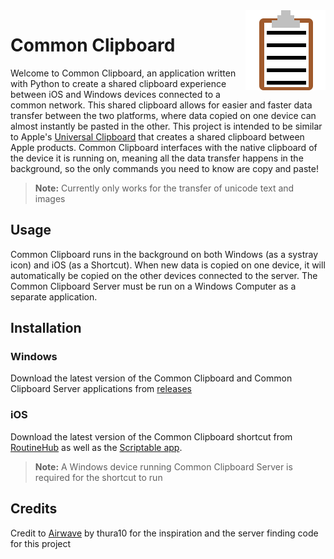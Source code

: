 <img src="logo.png" alt="Common Clipboard logo" height align="right"/>

# Common Clipboard

Welcome to Common Clipboard, an application written with Python to create a shared clipboard experience between iOS and
Windows devices connected to a common network. This shared clipboard allows for easier and faster data transfer between
the two platforms, where data copied on one device can almost instantly be pasted in the other. This project is intended
to be similar to Apple's [Universal Clipboard](https://support.apple.com/en-us/HT209460) that creates a shared clipboard
between Apple products. Common Clipboard interfaces with the native clipboard of the device it is running on, meaning
all the data transfer happens in the background, so the only commands you need to know are copy and paste!
> **Note:** Currently only works for the transfer of unicode text and images

## Usage

Common Clipboard runs in the background on both Windows (as a systray icon) and iOS (as a Shortcut). When new data is
copied on one device, it will automatically be copied on the other devices connected to the server. The Common Clipboard
Server must be run on a Windows Computer as a separate application.

## Installation

### Windows

Download the latest version of the Common Clipboard and Common Clipboard Server applications
from [releases](https://github.com/cmdvmd/common-clipboard/releases)

### iOS

Download the latest version of the Common Clipboard shortcut from [RoutineHub](https://routinehub.co/shortcut/16222/) as
well as the [Scriptable app](https://apps.apple.com/app/id1405459188).
> **Note:** A Windows device running Common Clipboard Server is required for the shortcut to run

## Credits

Credit to [Airwave](https://github.com/thura10/airwave) by thura10 for the inspiration and the server finding code for
this project
